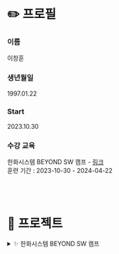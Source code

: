 # ✏️ 프로필   
### 이름
이창훈
### 생년월일
1997.01.22
### Start
2023.10.30
### 수강 교육
한화시스템 BEYOND SW 캠프  -  [링크](https://swcamp-hanwha.com/)<br>
훈련 기간 : 2023-10-30 - 2024-04-22<br>
<br><br><br>

# 📄 프로젝트
<details>
<summary> ✨ 한화시스템 BEYOND SW 캠프 </summary>

### 1. 미니 프로젝트 - DB : 반려동물 케어 서비스 Woof
<details>
<summary> </summary>
[README 보러가기](https://github.com/beyond-sw-camp/be02-1st-woof-animal_careservice)<br>
프로젝트 기간 : 2023.11.16 ~ 2023.11.17<br>
Centos 8, Mysql을 이용하여 Master-Slave로 DB 구성<br>
</details>

### 2. 미니 프로젝트 - Backend : 반려동물 케어 서비스 Woof
<details>
<summary> </summary>
[README 보러가기](https://github.com/beyond-sw-camp/be02-2nd-woof-animal_careservice)<br>
프로젝트 기간 : 2024.01.15 ~ 2024.01.17<br>
JAVA SpringBoot 프로젝트<br>
</details>

### 3. 미니 프로젝트 - Frontend : 반려동물 케어 서비스 Woof
<details>
<summary> </summary>
[README 보러가기](https://github.com/beyond-sw-camp/be02-3rd-woof-animal_careservice)<br>
프로젝트 기간 : 2024.02.05 ~ 2024.02.06<br>
Backend 미니 프로젝트를 백엔드로 사용한 Vue 프로젝트<br>
</details>

### 4. 미니 프로젝트 - CI/CD : 반려동물 케어 서비스 Woof
<details>
<summary> </summary>
[README 보러가기](https://github.com/beyond-sw-camp/be02-4th-woof-animal_careservice)<br>
프로젝트 기간 : 2024.02.23 ~ 2024.02.26<br>
k8s, jenkins를 활용한 CI/CD (롤링 업데이트 방식)<br>
</details>

### 5. 최종 프로젝트 : 인사관리 시스템
<details>
<summary> </summary>
[README 보러가기](https://github.com/beyond-sw-camp/be02-fin-Hello_R_loha-HRsystem)<br>
프로젝트 기간 : 2024.02.27 ~ 2024.04.22<br>
역할
1. 휴가기능 백엔드 [JAVA SpringBoot] (CRUD / aws s3 활용 파일첨부 / 결재라인 결재)
2. 휴가기능 프론트엔드 [Vue]
3. Redis 적용
4. Jenkins 파이프라인 구성
</details>
</details>
